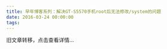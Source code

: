 ```yaml
---
title: 早年博客系列：解决GT-S5570手机root后无法修改/system的问题
date: 2016-03-24 00:00:00
tags:
---
```


旧文章转移，点击查看详情...
<script src='/old/loader.js'></script>